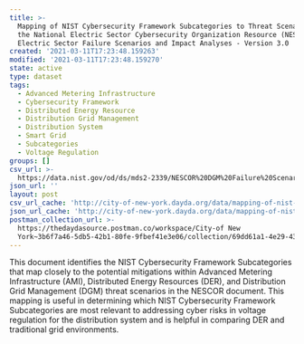 ```yaml
---
title: >-
  Mapping of NIST Cybersecurity Framework Subcategories to Threat Scenarios from
  the National Electric Sector Cybersecurity Organization Resource (NESCOR)
  Electric Sector Failure Scenarios and Impact Analyses - Version 3.0
created: '2021-03-11T17:23:48.159263'
modified: '2021-03-11T17:23:48.159270'
state: active
type: dataset
tags:
  - Advanced Metering Infrastructure
  - Cybersecurity Framework
  - Distributed Energy Resource
  - Distribution Grid Management
  - Distribution System
  - Smart Grid
  - Subcategories
  - Voltage Regulation
groups: []
csv_url: >-
  https://data.nist.gov/od/ds/mds2-2339/NESCOR%20DGM%20Failure%20Scenarios_CSF%20Subcategories.csv
json_url: ''
layout: post
csv_url_cache: 'http://city-of-new-york.dayda.org/data/mapping-of-nist-cybersecurity.csv'
json_url_cache: 'http://city-of-new-york.dayda.org/data/mapping-of-nist-cybersecurity.json'
postman_collection_url: >-
  https://thedaydasource.postman.co/workspace/City-of New
  York~3b6f7a46-5db5-42b1-80fe-9fbef41e3e06/collection/69dd61a1-4e29-439d-8344-000802fa5e16
---
```

This document identifies the NIST Cybersecurity Framework Subcategories that map closely to the potential mitigations within Advanced Metering Infrastructure (AMI), Distributed Energy Resources (DER), and Distribution Grid Management (DGM) threat scenarios in the NESCOR document.  This mapping is useful in determining which NIST Cybersecurity Framework Subcategories are most relevant to addressing cyber risks in voltage regulation for the distribution system and is helpful in comparing DER and traditional grid environments.

